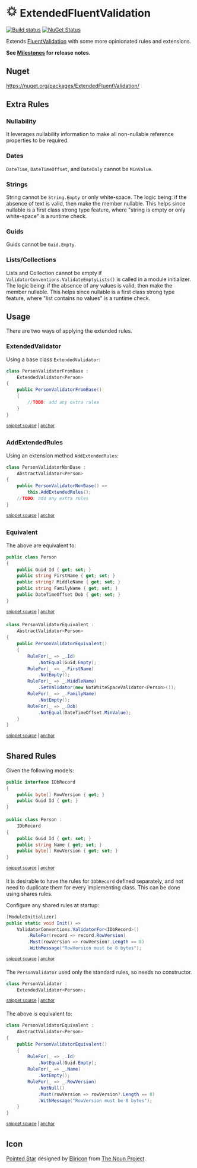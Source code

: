 # <img src="/src/icon.png" height="30px"> ExtendedFluentValidation

[![Build status](https://ci.appveyor.com/api/projects/status/3lr9er83fo8mij5i?svg=true)](https://ci.appveyor.com/project/SimonCropp/ExtendedFluentValidation)
[![NuGet Status](https://img.shields.io/nuget/v/ExtendedFluentValidation.svg)](https://www.nuget.org/packages/ExtendedFluentValidation/)

Extends [FluentValidation](https://fluentvalidation.net/) with some more opinionated rules and extensions.

**See [Milestones](../../milestones?state=closed) for release notes.**


## Nuget

https://nuget.org/packages/ExtendedFluentValidation/


## Extra Rules


### Nullability

It leverages nullability information to make all non-nullable reference properties to be required.


### Dates

`DateTime`, `DateTimeOffset`, and `DateOnly` cannot be `MinValue`.


### Strings

String cannot be `String.Empty` or only white-space. The logic being: if the absence of text is valid, then make the member nullable. This helps since nullable is a first class strong type feature, where "string is empty or only white-space" is a runtime check.


### Guids

Guids cannot be `Guid.Empty`.


### Lists/Collections

Lists and Collection cannot be empty if `ValidatorConventions.ValidateEmptyLists()` is called in a module initializer. The logic being: if the absence of any values is valid, then make the member nullable. This helps since nullable is a first class strong type feature, where "list contains no values" is a runtime check.


## Usage

There are two ways of applying the extended rules.


### ExtendedValidator

Using a base class `ExtendedValidator`:

<!-- snippet: ExtendedValidatorUsage -->
<a id='snippet-ExtendedValidatorUsage'></a>
```cs
class PersonValidatorFromBase :
    ExtendedValidator<Person>
{
    public PersonValidatorFromBase()
    {
        //TODO: add any extra rules
    }
}
```
<sup><a href='/src/Tests/Tests.cs#L489-L500' title='Snippet source file'>snippet source</a> | <a href='#snippet-ExtendedValidatorUsage' title='Start of snippet'>anchor</a></sup>
<!-- endSnippet -->


### AddExtendedRules

Using an extension method `AddExtendedRules`:

<!-- snippet: AddExtendedRulesUsage -->
<a id='snippet-AddExtendedRulesUsage'></a>
```cs
class PersonValidatorNonBase :
    AbstractValidator<Person>
{
    public PersonValidatorNonBase() =>
        this.AddExtendedRules();
    //TODO: add any extra rules
}
```
<sup><a href='/src/Tests/Tests.cs#L502-L512' title='Snippet source file'>snippet source</a> | <a href='#snippet-AddExtendedRulesUsage' title='Start of snippet'>anchor</a></sup>
<!-- endSnippet -->


### Equivalent

The above are equivalent to:

<!-- snippet: Person -->
<a id='snippet-Person'></a>
```cs
public class Person
{
    public Guid Id { get; set; }
    public string FirstName { get; set; }
    public string? MiddleName { get; set; }
    public string FamilyName { get; set; }
    public DateTimeOffset Dob { get; set; }
}
```
<sup><a href='/src/Tests/Tests.cs#L474-L485' title='Snippet source file'>snippet source</a> | <a href='#snippet-Person' title='Start of snippet'>anchor</a></sup>
<!-- endSnippet -->

<!-- snippet: Equivalent -->
<a id='snippet-Equivalent'></a>
```cs
class PersonValidatorEquivalent :
    AbstractValidator<Person>
{
    public PersonValidatorEquivalent()
    {
        RuleFor(_ => _.Id)
            .NotEqual(Guid.Empty);
        RuleFor(_ => _.FirstName)
            .NotEmpty();
        RuleFor(_ => _.MiddleName)
            .SetValidator(new NotWhiteSpaceValidator<Person>());
        RuleFor(_ => _.FamilyName)
            .NotEmpty();
        RuleFor(_ => _.Dob)
            .NotEqual(DateTimeOffset.MinValue);
    }
}
```
<sup><a href='/src/Tests/Tests.cs#L514-L534' title='Snippet source file'>snippet source</a> | <a href='#snippet-Equivalent' title='Start of snippet'>anchor</a></sup>
<!-- endSnippet -->


## Shared Rules

Given the following models:

<!-- snippet: SharedRulesModels -->
<a id='snippet-SharedRulesModels'></a>
```cs
public interface IDbRecord
{
    public byte[] RowVersion { get; }
    public Guid Id { get; }
}

public class Person :
    IDbRecord
{
    public Guid Id { get; set; }
    public string Name { get; set; }
    public byte[] RowVersion { get; set; }
}
```
<sup><a href='/src/Tests/SharedRuleTests.cs#L28-L44' title='Snippet source file'>snippet source</a> | <a href='#snippet-SharedRulesModels' title='Start of snippet'>anchor</a></sup>
<!-- endSnippet -->

It is desirable to have the rules for `IDbRecord` defined separately, and not need to duplicate them for every implementing class. This can be done using shares rules.

Configure any shared rules at startup:

<!-- snippet: SharedRulesInit -->
<a id='snippet-SharedRulesInit'></a>
```cs
[ModuleInitializer]
public static void Init() =>
    ValidatorConventions.ValidatorFor<IDbRecord>()
        .RuleFor(record => record.RowVersion)
        .Must(rowVersion => rowVersion?.Length == 8)
        .WithMessage("RowVersion must be 8 bytes");
```
<sup><a href='/src/Tests/SharedRuleTests.cs#L4-L13' title='Snippet source file'>snippet source</a> | <a href='#snippet-SharedRulesInit' title='Start of snippet'>anchor</a></sup>
<!-- endSnippet -->

The `PersonValidator` used only the standard rules, so needs no constructor.

<!-- snippet: SharedRulesUsage -->
<a id='snippet-SharedRulesUsage'></a>
```cs
class PersonValidator :
    ExtendedValidator<Person>;
```
<sup><a href='/src/Tests/SharedRuleTests.cs#L46-L51' title='Snippet source file'>snippet source</a> | <a href='#snippet-SharedRulesUsage' title='Start of snippet'>anchor</a></sup>
<!-- endSnippet -->

The above is equivalent to:

<!-- snippet: SharedRulesEquivalent -->
<a id='snippet-SharedRulesEquivalent'></a>
```cs
class PersonValidatorEquivalent :
    AbstractValidator<Person>
{
    public PersonValidatorEquivalent()
    {
        RuleFor(_ => _.Id)
            .NotEqual(Guid.Empty);
        RuleFor(_ => _.Name)
            .NotEmpty();
        RuleFor(_ => _.RowVersion)
            .NotNull()
            .Must(rowVersion => rowVersion?.Length == 8)
            .WithMessage("RowVersion must be 8 bytes");
    }
}
```
<sup><a href='/src/Tests/SharedRuleTests.cs#L53-L71' title='Snippet source file'>snippet source</a> | <a href='#snippet-SharedRulesEquivalent' title='Start of snippet'>anchor</a></sup>
<!-- endSnippet -->


## Icon

[Pointed Star](https://thenounproject.com/term/pointed+star/802333/) designed by [Eliricon](https://thenounproject.com/mordarius/) from [The Noun Project](https://thenounproject.com).
